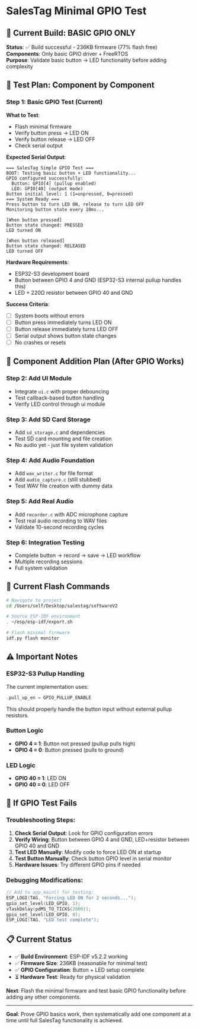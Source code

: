 # SalesTag Minimal GPIO Test

## 🔧 **Current Build: BASIC GPIO ONLY**

**Status**: ✅ Build successful - 236KB firmware (77% flash free)  
**Components**: Only basic GPIO driver + FreeRTOS  
**Purpose**: Validate basic button → LED functionality before adding complexity

## 🧪 **Test Plan: Component by Component**

### **Step 1: Basic GPIO Test (Current)**
**What to Test**: 
- Flash minimal firmware
- Verify button press → LED ON
- Verify button release → LED OFF
- Check serial output

**Expected Serial Output**:
```
=== SalesTag Simple GPIO Test ===
BOOT: Testing basic button + LED functionality...
GPIO configured successfully:
  Button: GPIO[4] (pullup enabled)
  LED: GPIO[40] (output mode)
Button initial level: 1 (1=unpressed, 0=pressed)
=== System Ready ===
Press button to turn LED ON, release to turn LED OFF
Monitoring button state every 10ms...

[When button pressed]
Button state changed: PRESSED
LED turned ON

[When button released]
Button state changed: RELEASED
LED turned OFF
```

**Hardware Requirements**:
- ESP32-S3 development board
- Button between GPIO 4 and GND (ESP32-S3 internal pullup handles this)
- LED + 220Ω resistor between GPIO 40 and GND

**Success Criteria**:
- [ ] System boots without errors
- [ ] Button press immediately turns LED ON  
- [ ] Button release immediately turns LED OFF
- [ ] Serial output shows button state changes
- [ ] No crashes or resets

## 🔄 **Component Addition Plan (After GPIO Works)**

### **Step 2: Add UI Module**
- Integrate `ui.c` with proper debouncing
- Test callback-based button handling
- Verify LED control through ui module

### **Step 3: Add SD Card Storage**
- Add `sd_storage.c` and dependencies
- Test SD card mounting and file creation
- No audio yet - just file system validation

### **Step 4: Add Audio Foundation**
- Add `wav_writer.c` for file format
- Add `audio_capture.c` (still stubbed)
- Test WAV file creation with dummy data

### **Step 5: Add Real Audio**
- Add `recorder.c` with ADC microphone capture
- Test real audio recording to WAV files
- Validate 10-second recording cycles

### **Step 6: Integration Testing**
- Complete button → record → save → LED workflow
- Multiple recording sessions
- Full system validation

## 🚀 **Current Flash Commands**

```bash
# Navigate to project
cd /Users/self/Desktop/salestag/softwareV2

# Source ESP-IDF environment
. ~/esp/esp-idf/export.sh

# Flash minimal firmware
idf.py flash monitor
```

## ⚠️ **Important Notes**

### **ESP32-S3 Pullup Handling**
The current implementation uses:
```c
.pull_up_en = GPIO_PULLUP_ENABLE
```
This should properly handle the button input without external pullup resistors.

### **Button Logic**
- **GPIO 4 = 1**: Button not pressed (pullup pulls high)
- **GPIO 4 = 0**: Button pressed (pulls to ground)

### **LED Logic**
- **GPIO 40 = 1**: LED ON
- **GPIO 40 = 0**: LED OFF

## 🎯 **If GPIO Test Fails**

### **Troubleshooting Steps**:
1. **Check Serial Output**: Look for GPIO configuration errors
2. **Verify Wiring**: Button between GPIO 4 and GND, LED+resistor between GPIO 40 and GND
3. **Test LED Manually**: Modify code to force LED ON at startup
4. **Test Button Manually**: Check button GPIO level in serial monitor
5. **Hardware Issues**: Try different GPIO pins if needed

### **Debugging Modifications**:
```c
// Add to app_main() for testing:
ESP_LOGI(TAG, "Forcing LED ON for 2 seconds...");
gpio_set_level(LED_GPIO, 1);
vTaskDelay(pdMS_TO_TICKS(2000));
gpio_set_level(LED_GPIO, 0);
ESP_LOGI(TAG, "LED test complete");
```

## 📋 **Current Status**

- ✅ **Build Environment**: ESP-IDF v5.2.2 working
- ✅ **Firmware Size**: 236KB (reasonable for minimal test)
- ✅ **GPIO Configuration**: Button + LED setup complete
- ⏳ **Hardware Test**: Ready for physical validation

**Next**: Flash the minimal firmware and test basic GPIO functionality before adding any other components.

---
**Goal**: Prove GPIO basics work, then systematically add one component at a time until full SalesTag functionality is achieved.